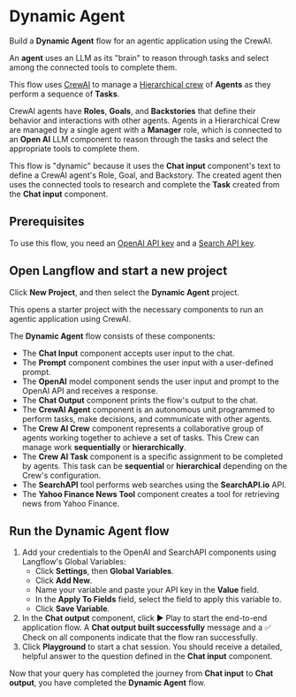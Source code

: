 # Dynamic Agent

Build a **Dynamic Agent** flow for an agentic application using the CrewAI.

An **agent** uses an LLM as its "brain" to reason through tasks and select among the connected tools to complete them.

This flow uses [CrewAI](https://docs.crewai.com/) to manage a [Hierarchical crew](https://docs.crewai.com/how-to/Hierarchical/) of **Agents** as they perform a sequence of **Tasks**.

CrewAI agents have **Roles**, **Goals**, and **Backstories** that define their behavior and interactions with other agents. Agents in a Hierarchical Crew are managed by a single agent with a **Manager** role, which is connected to an **Open AI** LLM component to reason through the tasks and select the appropriate tools to complete them.

This flow is "dynamic" because it uses the **Chat input** component's text to define a CrewAI agent's Role, Goal, and Backstory. The created agent then uses the connected tools to research and complete the **Task** created from the **Chat input** component.

## Prerequisites

To use this flow, you need an [OpenAI API key](https://platform.openai.com/) and a [Search API key](https://www.searchapi.io/).

## Open Langflow and start a new project

Click **New Project**, and then select the **Dynamic Agent** project.

This opens a starter project with the necessary components to run an agentic application using CrewAI.

The **Dynamic Agent** flow consists of these components:

* The **Chat Input** component accepts user input to the chat.
* The **Prompt** component combines the user input with a user-defined prompt.
* The **OpenAI** model component sends the user input and prompt to the OpenAI API and receives a response.
* The **Chat Output** component prints the flow's output to the chat.
* The **CrewAI Agent** component is an autonomous unit programmed to perform tasks, make decisions, and communicate with other agents.
* The **Crew AI Crew** component represents a collaborative group of agents working together to achieve a set of tasks. This Crew can manage work **sequentially** or **hierarchically**.
* The **Crew AI Task** component is a specific assignment to be completed by agents.
This task can be **sequential** or **hierarchical** depending on the Crew's configuration.
* The **SearchAPI** tool performs web searches using the **SearchAPI.io** API.
* The **Yahoo Finance News Tool** component creates a tool for retrieving news from Yahoo Finance.

## Run the Dynamic Agent flow

1. Add your credentials to the OpenAI and SearchAPI components using Langflow's Global Variables:
   - Click **Settings**, then **Global Variables**.
   - Click **Add New**.
   - Name your variable and paste your API key in the **Value** field.
   - In the **Apply To Fields** field, select the field to apply this variable to.
   - Click **Save Variable**.
2. In the **Chat output** component, click ▶️ Play to start the end-to-end application flow.
   A **Chat output built successfully** message and a ✅ Check on all components indicate that the flow ran successfully.
3. Click **Playground** to start a chat session.
   You should receive a detailed, helpful answer to the question defined in the **Chat input** component.

Now that your query has completed the journey from **Chat input** to **Chat output**, you have completed the **Dynamic Agent** flow.